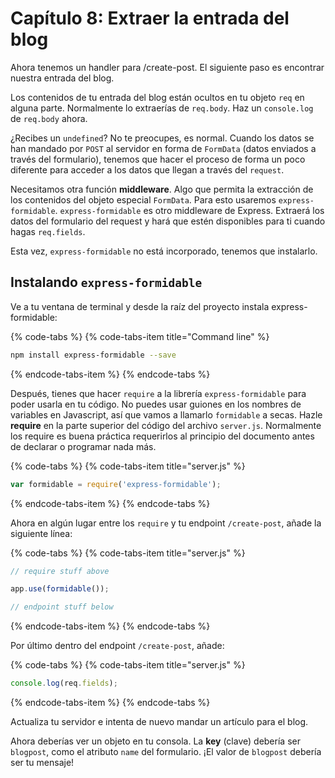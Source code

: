 # Capítulo 8: Extraer la entrada del blog

Ahora tenemos un handler para /create-post. El siguiente paso es encontrar nuestra entrada del blog.

Los contenidos de tu entrada del blog están ocultos en tu objeto `req` en alguna parte. Normalmente lo extraerías de `req.body`. Haz un `console.log` de `req.body` ahora.

¿Recibes un `undefined`? No te preocupes, es normal. Cuando los datos se han mandado por `POST` al servidor en forma de `FormData` \(datos enviados a través del formulario\), tenemos que hacer el proceso de forma un poco diferente para acceder a los datos que llegan a través del `request`.

Necesitamos otra función **middleware**. Algo que permita la extracción de los contenidos del objeto especial `FormData`. Para esto usaremos `express-formidable`. `express-formidable` es otro middleware de Express. Extraerá los datos del formulario del request y hará que estén disponibles para ti cuando hagas `req.fields`.

Esta vez, `express-formidable` no está incorporado, tenemos que instalarlo.

## **Instalando `express-formidable`**

Ve a tu ventana de terminal y desde la raíz del proyecto instala express-formidable:

{% code-tabs %}
{% code-tabs-item title="Command line" %}
```bash
npm install express-formidable --save
```
{% endcode-tabs-item %}
{% endcode-tabs %}

Después, tienes que hacer `require` a la librería `express-formidable` para poder usarla en tu código. No puedes usar guiones en los nombres de variables en Javascript, así que vamos a llamarlo `formidable` a secas. Hazle **require** en la parte superior del código del archivo `server.js`. Normalmente los require es buena práctica requerirlos al principio del documento antes de declarar o programar nada más.

{% code-tabs %}
{% code-tabs-item title="server.js" %}
```javascript
var formidable = require('express-formidable');
```
{% endcode-tabs-item %}
{% endcode-tabs %}

Ahora en algún lugar entre los `require` y tu endpoint `/create-post`, añade la siguiente línea:

{% code-tabs %}
{% code-tabs-item title="server.js" %}
```javascript
// require stuff above

app.use(formidable());

// endpoint stuff below
```
{% endcode-tabs-item %}
{% endcode-tabs %}

Por último dentro del endpoint `/create-post`, añade:

{% code-tabs %}
{% code-tabs-item title="server.js" %}
```javascript
console.log(req.fields);
```
{% endcode-tabs-item %}
{% endcode-tabs %}

Actualiza tu servidor e intenta de nuevo mandar un artículo para el blog.

Ahora deberías ver un objeto en tu consola. La **key** \(clave\) debería ser `blogpost`, como el atributo `name` del formulario. ¡El valor de `blogpost` debería ser tu mensaje!

